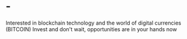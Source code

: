 # -
Interested in blockchain technology and the world of digital currencies (BITCOIN) Invest and don't wait, opportunities are in your hands now

